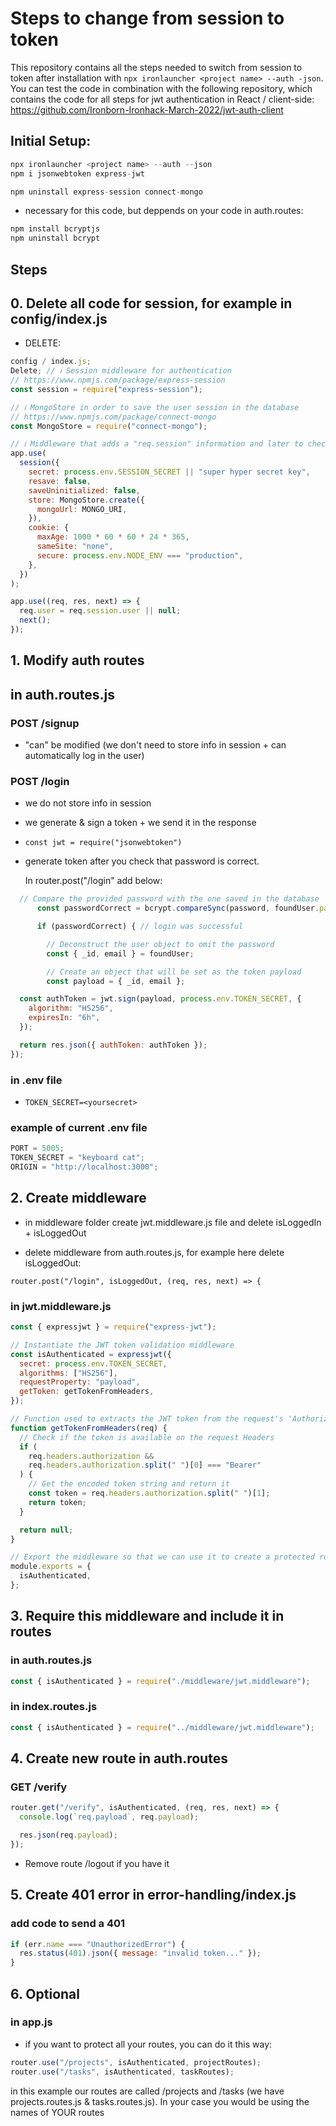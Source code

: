 # Steps to change from session to token

This repository contains all the steps needed to switch from session to token after installation with `npx ironlauncher <project name> --auth -json`.
You can test the code in combination with the following repository, which contains the code for all steps for jwt authentication in React / client-side:
https://github.com/Ironborn-Ironhack-March-2022/jwt-auth-client

## Initial Setup:

```javascript
npx ironlauncher <project name> --auth --json
npm i jsonwebtoken express-jwt
```

```javascript
npm uninstall express-session connect-mongo
```

- necessary for this code, but deppends on your code in auth.routes:

```javascript
npm install bcryptjs
npm uninstall bcrypt
```

## Steps

## 0. Delete all code for session, for example in config/index.js

- DELETE:

```javascript
config / index.js;
Delete; // ℹ️ Session middleware for authentication
// https://www.npmjs.com/package/express-session
const session = require("express-session");

// ℹ️ MongoStore in order to save the user session in the database
// https://www.npmjs.com/package/connect-mongo
const MongoStore = require("connect-mongo");

// ℹ️ Middleware that adds a "req.session" information and later to check that you are who you say you are 😅
app.use(
  session({
    secret: process.env.SESSION_SECRET || "super hyper secret key",
    resave: false,
    saveUninitialized: false,
    store: MongoStore.create({
      mongoUrl: MONGO_URI,
    }),
    cookie: {
      maxAge: 1000 * 60 * 60 * 24 * 365,
      sameSite: "none",
      secure: process.env.NODE_ENV === "production",
    },
  })
);

app.use((req, res, next) => {
  req.user = req.session.user || null;
  next();
});
```

## 1. Modify auth routes

## in auth.routes.js

### POST /signup

- "can" be modified (we don't need to store info in session + can automatically log in the user)

### POST /login

- we do not store info in session
- we generate & sign a token + we send it in the response

- `const jwt = require("jsonwebtoken")`

- generate token after you check that password is correct.

  In router.post("/login" add below:

```javascript
  // Compare the provided password with the one saved in the database
      const passwordCorrect = bcrypt.compareSync(password, foundUser.password);

      if (passwordCorrect) { // login was successful

        // Deconstruct the user object to omit the password
        const { _id, email } = foundUser;

        // Create an object that will be set as the token payload
        const payload = { _id, email };

  const authToken = jwt.sign(payload, process.env.TOKEN_SECRET, {
    algorithm: "HS256",
    expiresIn: "6h",
  });

  return res.json({ authToken: authToken });
});
```

### in .env file

- `TOKEN_SECRET=<yoursecret>`

### example of current .env file

```javascript
PORT = 5005;
TOKEN_SECRET = "keyboard cat";
ORIGIN = "http://localhost:3000";
```

## 2. Create middleware

- in middleware folder create jwt.middleware.js file and delete isLoggedIn + isLoggedOut

- delete middleware from auth.routes.js, for example here delete isLoggedOut:

`router.post("/login", isLoggedOut, (req, res, next) => {`

### in jwt.middleware.js

```javascript
const { expressjwt } = require("express-jwt");

// Instantiate the JWT token validation middleware
const isAuthenticated = expressjwt({
  secret: process.env.TOKEN_SECRET,
  algorithms: ["HS256"],
  requestProperty: "payload",
  getToken: getTokenFromHeaders,
});

// Function used to extracts the JWT token from the request's 'Authorization' Headers
function getTokenFromHeaders(req) {
  // Check if the token is available on the request Headers
  if (
    req.headers.authorization &&
    req.headers.authorization.split(" ")[0] === "Bearer"
  ) {
    // Get the encoded token string and return it
    const token = req.headers.authorization.split(" ")[1];
    return token;
  }

  return null;
}

// Export the middleware so that we can use it to create a protected routes
module.exports = {
  isAuthenticated,
};
```

## 3. Require this middleware and include it in routes

### in auth.routes.js

```javascript
const { isAuthenticated } = require("./middleware/jwt.middleware");
```

### in index.routes.js

```javascript
const { isAuthenticated } = require("../middleware/jwt.middleware");
```

## 4. Create new route in auth.routes

### GET /verify

```javascript
router.get("/verify", isAuthenticated, (req, res, next) => {
  console.log(`req.payload`, req.payload);

  res.json(req.payload);
});
```

- Remove route /logout if you have it

## 5. Create 401 error in error-handling/index.js

### add code to send a 401

```javascript
if (err.name === "UnauthorizedError") {
  res.status(401).json({ message: "invalid token..." });
}
```

## 6. Optional

### in app.js

- if you want to protect all your routes, you can do it this way:

```javascript
router.use("/projects", isAuthenticated, projectRoutes);
router.use("/tasks", isAuthenticated, taskRoutes);
```

in this example our routes are called /projects and /tasks (we have projects.routes.js & tasks.routes.js). In your case you would be using the names of YOUR routes
